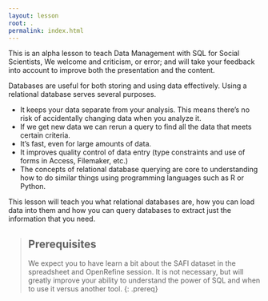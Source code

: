 ```yaml
---
layout: lesson
root: .
permalink: index.html
---
```


This is an alpha lesson to teach Data Management with SQL for Social Scientists,
We welcome and criticism, or error; and will take your feedback into account to
improve both the presentation and the content.

Databases are useful for both storing and using data effectively. Using a
relational database serves several purposes.

 - It keeps your data separate from your analysis. This means there’s no risk of
   accidentally changing data when you analyze it.
 - If we get new data we can rerun a query to find all the data that meets
   certain criteria.
 - It’s fast, even for large amounts of data.
 - It improves quality control of data entry (type constraints and use of forms
   in Access, Filemaker, etc.)
 - The concepts of relational database querying are core to understanding how to
   do similar things using programming languages such as R or Python.

This lesson will teach you what relational databases are, how you can load data
into them and how you can query databases to extract just the information that
you need.

> ## Prerequisites
>
> We expect you to have learn a bit about the SAFI dataset in the spreadsheet
> and OpenRefine session. It is not necessary, but will greatly improve your
> ability to understand the power of SQL and when to use it versus another tool.
{: .prereq}
